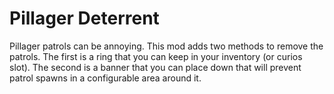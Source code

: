 # Pillager Deterrent

Pillager patrols can be annoying. This mod adds two methods to remove the patrols.
The first is a ring that you can keep in your inventory (or curios slot).
The second is a banner that you can place down that will prevent patrol spawns in a configurable area around it.

